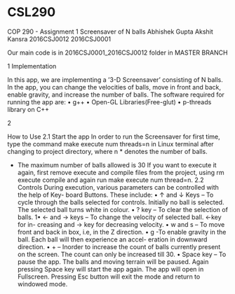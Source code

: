 # CSL290
COP 290 - Assignment 1
Screensaver of N balls
Abhishek Gupta           Akshit Kansra
2016CSJ0012              2016CSJ0001

Our main code is in 2016CSJ0001_2016CSJ0012 folder in MASTER BRANCH


1 Implementation

In this app, we are implementing a ’3-D Screensaver’ consisting of N balls. In
the app, you can change the velocities of balls, move in front and back, enable
gravity, and increase the number of balls. The software required for running the
app are:
• g++
• Open-GL Libraries(Free-glut)
• p-threads library on C++

2

How to Use
2.1
Start the app
In order to run the Screensaver for first time, type the command make execute
num threads=n in Linux terminal after changing to project directory, where n *
denotes the number of balls.
* The maximum number of balls allowed is 30
If you want to execute it again, first remove execute and compile files
from the project, using rm execute compile and again run make execute
num thread=n.
2.2
Controls
During execution, various parameters can be controlled with the help of Key-
board Buttons. These include:
• ↑ and ↓ Keys – To cycle through the balls selected for controls. Initially
no ball is selected. The selected ball turns white in colour.
• ? key – To clear the selection of balls.
1•
← and → keys – To change the velocity of selected ball. ←key for in-
creasing and → key for decreasing velocity.
• w and s – To move front and back in box, i.e, in the Z direction.
• g -To enable gravity in the ball. Each ball will then experience an accel-
eration in downward direction.
• + – Inorder to increase the count of balls currently present on the screen.
The count can only be increased till 30.
• Space key – To pause the app. The balls and moving terrain will be
paused. Again pressing Space key will start the app again.
The app will open in Fullscreen. Pressing Esc button will exit the mode and
return to windowed mode.
